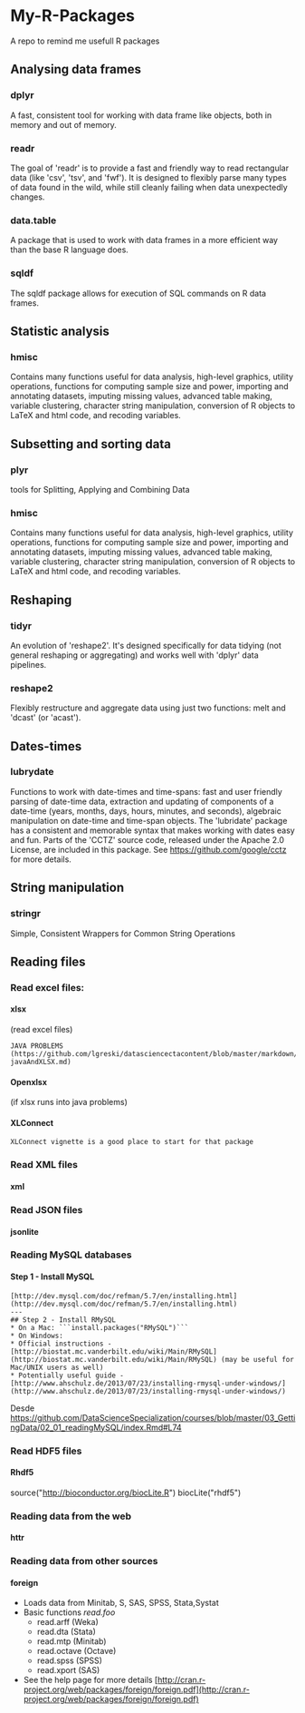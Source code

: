 # My-R-Packages
A repo to remind me usefull R packages

## Analysing data frames

### dplyr

A fast, consistent tool for working with data frame like objects, both in memory and out of memory.

### readr

The goal of 'readr' is to provide a fast and friendly way to read rectangular data (like 'csv', 'tsv', and 'fwf'). It is designed to flexibly parse many types of data found in the wild, while still cleanly failing when data unexpectedly changes.

### data.table 

A package that is used to work with data frames in a more efficient way than the base R language does.

### sqldf

The sqldf package allows for execution of SQL commands on R data frames.

## Statistic analysis

### hmisc

Contains many functions useful for data analysis, high-level graphics, utility operations, functions for computing sample size and power, importing and annotating datasets, imputing missing values, advanced table making, variable clustering, character string manipulation, conversion of R objects to LaTeX and html code, and recoding variables.

## Subsetting and sorting data

### plyr
tools for Splitting, Applying and Combining Data

### hmisc
 Contains many functions useful for data analysis, high-level graphics, utility operations, functions for computing sample size and power, importing and annotating datasets, imputing missing values, advanced table making, variable clustering, character string manipulation, conversion of R objects to LaTeX and html code, and recoding variables.

## Reshaping

### tidyr

An evolution of 'reshape2'. It's designed specifically for data tidying (not general reshaping or aggregating) and works well with 'dplyr' data pipelines.

### reshape2

Flexibly restructure and aggregate data using just two functions: melt and 'dcast' (or 'acast').

## Dates-times

### lubrydate

Functions to work with date-times and time-spans: fast and user friendly parsing of date-time data, extraction and updating of components of a date-time (years, months, days, hours, minutes, and seconds), algebraic manipulation on date-time and time-span objects. The 'lubridate' package has a consistent and memorable syntax that makes working with dates easy and fun. Parts of the 'CCTZ' source code, released under the Apache 2.0 License, are included in this package. See <https://github.com/google/cctz> for more details.

## String manipulation

### stringr

Simple, Consistent Wrappers for Common String Operations

## Reading files
### Read excel files:
#### xlsx 
(read excel files) 
	
	JAVA PROBLEMS (https://github.com/lgreski/datasciencectacontent/blob/master/markdown/cleaningData-javaAndXLSX.md)
	
#### Openxlsx
 (if xlsx runs into java problems)
#### XLConnect
	XLConnect vignette is a good place to start for that package
	
	
### Read XML files

#### xml

### Read JSON files

#### jsonlite

### Reading MySQL databases

#### Step 1 - Install MySQL	

	[http://dev.mysql.com/doc/refman/5.7/en/installing.html](http://dev.mysql.com/doc/refman/5.7/en/installing.html)
	---
	## Step 2 - Install RMySQL
	* On a Mac: ```install.packages("RMySQL")```
	* On Windows: 
	* Official instructions - [http://biostat.mc.vanderbilt.edu/wiki/Main/RMySQL](http://biostat.mc.vanderbilt.edu/wiki/Main/RMySQL) (may be useful for Mac/UNIX users as well)
	* Potentially useful guide - [http://www.ahschulz.de/2013/07/23/installing-rmysql-under-windows/](http://www.ahschulz.de/2013/07/23/installing-rmysql-under-windows/) 

Desde <https://github.com/DataScienceSpecialization/courses/blob/master/03_GettingData/02_01_readingMySQL/index.Rmd#L74> 

### Read HDF5 files

#### Rhdf5

source("http://bioconductor.org/biocLite.R")
biocLite("rhdf5")

### Reading data from the web

#### httr 

### Reading data from other sources

#### foreign 

* Loads data from Minitab, S, SAS, SPSS, Stata,Systat
* Basic functions _read.foo_
  * read.arff (Weka)
  * read.dta (Stata)
  * read.mtp (Minitab)
  * read.octave (Octave)
  * read.spss (SPSS)
  * read.xport (SAS)
* See the help page for more details [http://cran.r-project.org/web/packages/foreign/foreign.pdf](http://cran.r-project.org/web/packages/foreign/foreign.pdf)
